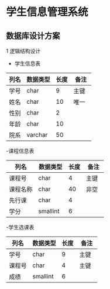 # 学生信息管理系统
## 数据库设计方案


1 逻辑结构设计
- 学生信息表

| 列名 | 数据类型 | 长度 | 备注 |
|------|--------|------|------|
| 学号 | char    | 9  |主键  |  
| 姓名 | char    | 10  |唯一  |  
| 性别 | char    | 2   |   |  
| 年龄 | char    | 10  |   |   
| 院系 | varchar | 50  |   |  

-课程信息表

| 列名 | 数据类型 | 长度 | 备注 |  
|------|--------|------|------|  
| 课程号 | char   | 4  |主键  |  
| 课程名称 | char | 40  |非空  |  
| 先行课 | char | 4  |   |  
| 学分 | smallint    | 6   |   |  

-学生选课表

| 列名 | 数据类型 | 长度 | 备注 |  
|------|--------|------|------|  
| 学号 | char   | 9  |主键  |  
| 课程号 | char | 4  | 主键  |  
| 成绩 | smallint | 6 |   |  

